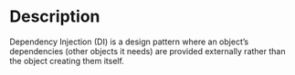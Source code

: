 # Description
Dependency Injection (DI) is a design pattern where an object’s dependencies
(other objects it needs) are provided externally rather than the object creating them itself.

